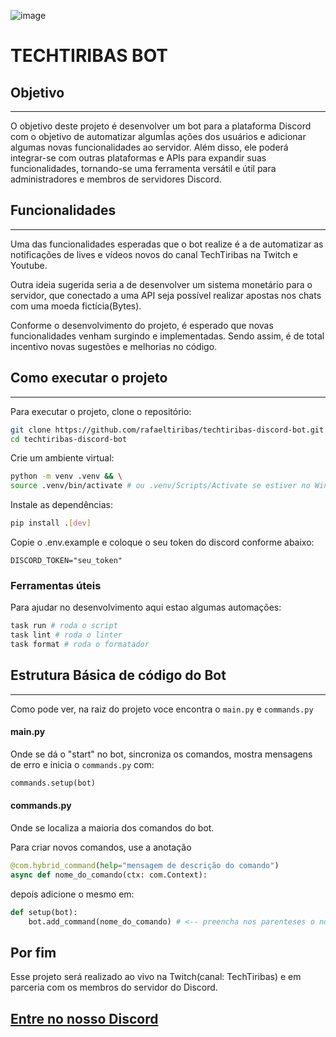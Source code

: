 
![image](https://github.com/rafaeltiribas/techtiribas-discord-bot/blob/main/assets/bot.png)

# TECHTIRIBAS BOT

## Objetivo
<hr>
O objetivo deste projeto é desenvolver um bot para a plataforma Discord com o objetivo de automatizar algumÍas ações dos usuários e adicionar algumas novas funcionalidades ao servidor. Além disso, ele poderá integrar-se com outras plataformas e APIs para expandir suas funcionalidades, tornando-se uma ferramenta versátil e útil para administradores e membros de servidores Discord.

## Funcionalidades
<hr>
Uma das funcionalidades esperadas que o bot realize é a de automatizar as notificações de lives e vídeos novos do canal TechTiribas na Twitch e Youtube. 

Outra ideia sugerida seria a de desenvolver um sistema monetário para o servidor, que conectado a uma API seja possível realizar apostas nos chats com uma moeda fictícia(Bytes).

Conforme o desenvolvimento do projeto, é esperado que novas funcionalidades venham surgindo e implementadas. Sendo assim, é de total incentivo novas sugestões e melhorias no código.

## Como executar o projeto
<hr>
Para executar o projeto, clone o repositório:

```bash
git clone https://github.com/rafaeltiribas/techtiribas-discord-bot.git && \
cd techtiribas-discord-bot
```

Crie um ambiente virtual:

```bash
python -m venv .venv && \
source .venv/bin/activate # ou .venv/Scripts/Activate se estiver no Windows
```

Instale as dependências:

```bash
pip install .[dev]
```

Copie o .env.example e coloque o seu token do discord conforme abaixo:

```
DISCORD_TOKEN="seu_token"
```

### Ferramentas úteis

Para ajudar no desenvolvimento aqui estao algumas automações:

```bash
task run # roda o script
task lint # roda o linter
task format # roda o formatador
```

## Estrutura Básica de código do Bot
<hr>

Como pode ver, na raiz do projeto voce encontra o ```main.py``` e ```commands.py```

#### main.py

Onde se dá o "start" no bot, sincroniza os comandos, mostra mensagens de erro e inicia o ```commands.py``` com:
```python
commands.setup(bot)
```

#### commands.py
Onde se localiza a maioria dos comandos do bot.

Para criar novos comandos, use a anotação
```python
@com.hybrid_command(help="mensagem de descrição do comando")
async def nome_do_comando(ctx: com.Context):
```

depois adicione o mesmo em:

```python
def setup(bot):
    bot.add_command(nome_do_comando) # <-- preencha nos parenteses o nome do def do comando
```

## Por fim

Esse projeto será realizado ao vivo na Twitch(canal: TechTiribas) e em parceria com os membros do servidor do Discord.

## [Entre no nosso Discord](https://discord.gg/WWPT2xYczy)

